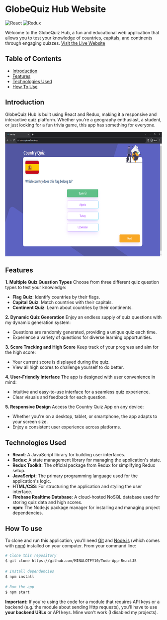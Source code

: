 # GlobeQuiz Hub Website

![React](https://img.shields.io/badge/React-18.0.0-blue)
![Redux](https://img.shields.io/badge/Redux-4.1.0-green)

Welcome to the GlobeQuiz Hub, a fun and educational web application that allows you to test your knowledge of countries, capitals, and continents through engaging quizzes.
[Visit the Live Website](https://country-quiz-euf3.vercel.app/)

## Table of Contents
- [Introduction](#introduction)
- [Features](#features)
- [Technologies Used](#technologies-used)
- [How To Use](#how-to-use)


## Introduction
GlobeQuiz Hub is built using React and Redux, making it a responsive and interactive quiz platform. Whether you're a geography enthusiast, a student, or just looking for a fun trivia game, this app has something for everyone.

<div align="center">
  <img src="./App Screenshots/first.png" alt="Alt Text" height="400">
</div>

## Features

**1. Multiple Quiz Question Types**
Choose from three different quiz question types to test your knowledge:
- **Flag Quiz**: Identify countries by their flags.
- **Capital Quiz**: Match countries with their capitals.
- **Continent Quiz**: Learn about countries by their continents.

**2. Dynamic Quiz Generation**
Enjoy an endless supply of quiz questions with my dynamic generation system:
- Questions are randomly generated, providing a unique quiz each time.
- Experience a variety of questions for diverse learning opportunities.

**3. Score Tracking and High Score**
Keep track of your progress and aim for the high score:
- Your current score is displayed during the quiz.
- View all high scores to challenge yourself to do better.

**4. User-Friendly Interface**
The app is designed with user convenience in mind:
- Intuitive and easy-to-use interface for a seamless quiz experience.
- Clear visuals and feedback for each question.

**5. Responsive Design**
Access the Country Quiz App on any device:
- Whether you're on a desktop, tablet, or smartphone, the app adapts to your screen size.
- Enjoy a consistent user experience across platforms.

## Technologies Used
- **React**: A JavaScript library for building user interfaces.
- **Redux**: A state management library for managing the application's state.
- **Redux Toolkit**: The official package from Redux for simplifying Redux setup.
- **JavaScript**: The primary programming language used for the application's logic.
- **HTML/CSS**: For structuring the application and styling the user interface.
- **Firebase Realtime Database**: A cloud-hosted NoSQL database used for storing quiz data and high scores.
- **npm**: The Node.js package manager for installing and managing project dependencies.

## How To use
<!-- For example: -->

To clone and run this application, you'll need [Git](https://git-scm.com) and [Node.js](https://nodejs.org/en/download/) (which comes with [npm](http://npmjs.com)) installed on your computer. From your command line:

```bash
# Clone this repository
$ git clone https://github.com/MINALOTFY10/Todo-App-ReactJS

# Install dependencies
$ npm install

# Run the app
$ npm start
```
**Important:** If you're using the code for a module that requires API keys or a backend (e.g. the module about sending Http requests), you'll have to use **your backend URLs** or API keys. Mine won't work (I disabled my projects).

